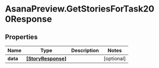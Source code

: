 # AsanaPreview.GetStoriesForTask200Response

## Properties

Name | Type | Description | Notes
------------ | ------------- | ------------- | -------------
**data** | [**[StoryResponse]**](StoryResponse.md) |  | [optional] 


